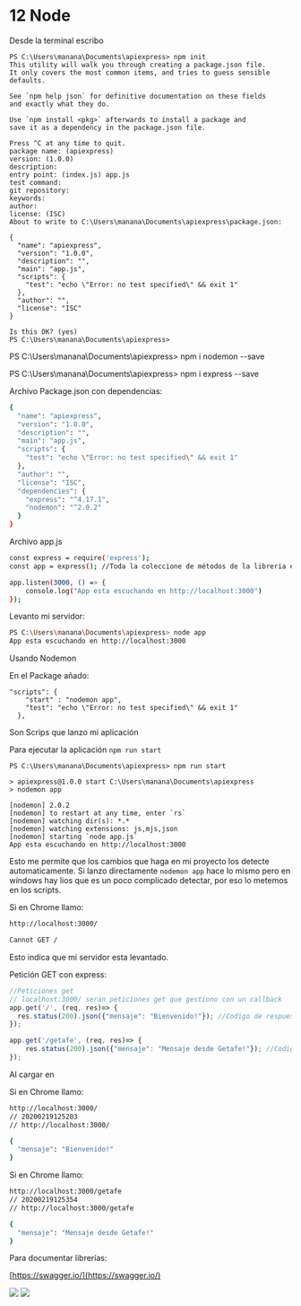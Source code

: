 # 12 Node


Desde la terminal escribo 

```
PS C:\Users\manana\Documents\apiexpress> npm init
This utility will walk you through creating a package.json file.
It only covers the most common items, and tries to guess sensible defaults.

See `npm help json` for definitive documentation on these fields
and exactly what they do.

Use `npm install <pkg>` afterwards to install a package and
save it as a dependency in the package.json file.

Press ^C at any time to quit.
package name: (apiexpress)
version: (1.0.0)
description:
entry point: (index.js) app.js
test command:
git repository:
keywords:
author:
license: (ISC)
About to write to C:\Users\manana\Documents\apiexpress\package.json:

{
  "name": "apiexpress",
  "version": "1.0.0",
  "description": "",
  "main": "app.js",
  "scripts": {
    "test": "echo \"Error: no test specified\" && exit 1"
  },
  "author": "",
  "license": "ISC"
}

Is this OK? (yes)
PS C:\Users\manana\Documents\apiexpress>
```

PS C:\Users\manana\Documents\apiexpress> npm  i nodemon --save

PS C:\Users\manana\Documents\apiexpress> npm i express --save


Archivo Package.json con dependencias:

```sh
{
  "name": "apiexpress",
  "version": "1.0.0",
  "description": "",
  "main": "app.js",
  "scripts": {
    "test": "echo \"Error: no test specified\" && exit 1"
  },
  "author": "",
  "license": "ISC",
  "dependencies": {
    "express": "^4.17.1",
    "nodemon": "^2.0.2"
  }
}

```


Archivo app.js

```sh
const express = require('express');
const app = express(); //Toda la coleccione de métodos de la libreria express

app.listen(3000, () => {
    console.log("App esta escuchando en http://localhost:3000")
});

```

Levanto mi servidor:

```sh
PS C:\Users\manana\Documents\apiexpress> node app
App esta escuchando en http://localhost:3000

```

Usando Nodemon

En el Package añado:

```
"scripts": {
    "start" : "nodemon app",
    "test": "echo \"Error: no test specified\" && exit 1"
  },
```

Son Scrips que lanzo mi aplicación

Para ejecutar la aplicación `npm run start`

```
PS C:\Users\manana\Documents\apiexpress> npm run start

> apiexpress@1.0.0 start C:\Users\manana\Documents\apiexpress
> nodemon app

[nodemon] 2.0.2
[nodemon] to restart at any time, enter `rs`
[nodemon] watching dir(s): *.*
[nodemon] watching extensions: js,mjs,json
[nodemon] starting `node app.js`
App esta escuchando en http://localhost:3000

```

Esto me permite que los cambios que haga en mi proyecto los detecte automaticamente. Si lanzo directamente `nodemon app` hace lo mismo 
pero en windows hay lios que es un poco complicado detectar, por eso lo metemos en los scripts.

Si en Chrome llamo:

```sh
http://localhost:3000/

Cannot GET /
```
Esto indica que mi servidor esta levantado.


Petición GET con express:

```js
//Peticiones get
// localhost:3000/ seran peticiones get que gestiono con un callback
app.get('/', (req, res)=> {
  res.status(200).json({"mensaje": "Bienvenido!"}); //Codigo de respuesta de la operación - json mete en el body el json
}); 

app.get('/getafe', (req, res)=> {
    res.status(200).json({"mensaje": "Mensaje desde Getafe!"}); //Codigo de respuesta de la operación - json mete en el body el json
});
```

Al cargar en 

Si en Chrome llamo:

```sh
http://localhost:3000/
// 20200219125203
// http://localhost:3000/

{
  "mensaje": "Bienvenido!"
}
```
Si en Chrome llamo:
```sh
http://localhost:3000/getafe
// 20200219125354
// http://localhost:3000/getafe

{
  "mensaje": "Mensaje desde Getafe!"
}

```
Para documentar librerías:


[https://swagger.io/](https://swagger.io/)

<img src="postman-get.png">

<img src="postman-get-2.png">

